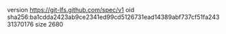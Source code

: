version https://git-lfs.github.com/spec/v1
oid sha256:ba1cdda2423ab9ce2341ed99cd5126731ead14389abf737cf51fa24331370176
size 2680
